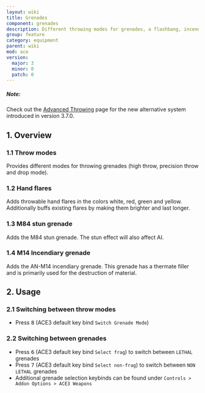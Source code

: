 ```yaml
---
layout: wiki
title: Grenades
component: grenades
description: Different throwing modes for grenades, a flashbang, incendiary grenade and hand flares.
group: feature
category: equipment
parent: wiki
mod: ace
version:
  major: 3
  minor: 0
  patch: 0
---
```


<div class="panel callout">
    <h5>Note:</h5>
    <p>Check out the <a href="{{ site.baseurl }}/wiki/feature/advanced-throwing.html">Advanced Throwing</a> page for the new alternative system introduced in version 3.7.0.</p>
</div>

## 1. Overview

### 1.1 Throw modes
Provides different modes for throwing grenades (high throw, precision throw and drop mode).

### 1.2 Hand flares
Adds throwable hand flares in the colors white, red, green and yellow. Additionally buffs existing flares by making them brighter and last longer.

### 1.3 M84 stun grenade
Adds the M84 stun grenade. The stun effect will also affect AI.

### 1.4 M14 Incendiary grenade
Adds the AN-M14 incendiary grenade. This grenade has a thermate filler and is primarily used for the destruction of material.

## 2. Usage

### 2.1 Switching between  throw modes
- Press <kbd>8</kbd> (ACE3 default key bind `Switch Grenade Mode`)

### 2.2 Switching between grenades
- Press <kbd>6</kbd> (ACE3 default key bind `Select frag`) to switch between `LETHAL` grenades
- Press <kbd>7</kbd> (ACE3 default key bind `Select non-frag`) to switch between `NON LETHAL` grenades
- Additional grenade selection keybinds can be found under `Controls > Addon Options > ACE3 Weapons`
